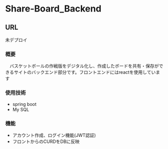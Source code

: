 # Share-Board_Backend
## URL
未デプロイ
### 概要
　バスケットボールの作戦版をデジタル化し、作成したボードを共有・保存ができるサイトのバックエンド部分です。フロントエンドにはreactを使用しています
 
### 使用技術
* spring boot <br>
* My SQL <br>

### 機能
   * アカウント作成、ログイン機能(JWT認証)
   * フロントからのCURDをDBに反映

